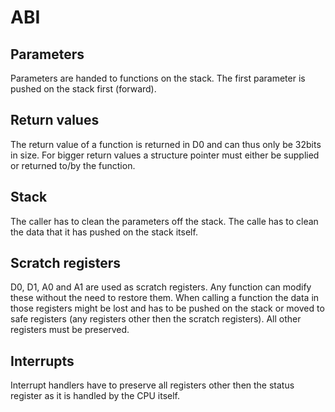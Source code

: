 # ABI
## Parameters
Parameters are handed to functions on the stack. The first parameter is pushed on the stack first (forward).
## Return values
The return value of a function is returned in D0 and can thus only be 32bits in size. For bigger return values a structure pointer must either be supplied or returned to/by the function.
## Stack
The caller has to clean the parameters off the stack. The calle has to clean the data that it has pushed on the stack itself.
## Scratch registers
D0, D1, A0 and A1 are used as scratch registers. Any function can modify these without the need to restore them. When calling a function the data in those registers might be lost and has to be pushed on the stack or moved to safe registers (any registers other then the scratch registers). All other registers must be preserved.
## Interrupts
Interrupt handlers have to preserve all registers other then the status register as it is handled by the CPU itself.